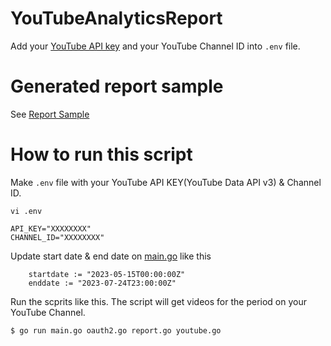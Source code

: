 # YouTubeAnalyticsReport
Add your [YouTube API key](https://developers.google.com/youtube/registering_an_application) and your YouTube Channel ID into `.env` file.

# Generated report sample

See [ Report Sample](./reports/showint_report_20230902.md)

# How to run this script

Make `.env` file with your YouTube API KEY(YouTube Data API v3) & Channel ID.
```
vi .env

API_KEY="XXXXXXXX"
CHANNEL_ID="XXXXXXXX"
```

Update start date & end date on [main.go](main.go) like this

```
	startdate := "2023-05-15T00:00:00Z"
	enddate := "2023-07-24T23:00:00Z"
```

Run the scprits like this. The script will get videos for the period on your YouTube Channel.

```
$ go run main.go oauth2.go report.go youtube.go
```